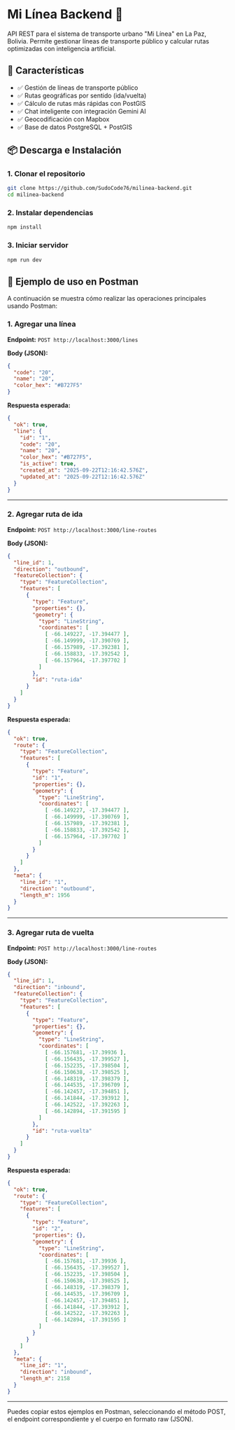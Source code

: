 # Mi Línea Backend 🚌

API REST para el sistema de transporte urbano "Mi Línea" en La Paz, Bolivia. Permite gestionar líneas de transporte público y calcular rutas optimizadas con inteligencia artificial.

## 🚀 Características

- ✅ Gestión de líneas de transporte público
- ✅ Rutas geográficas por sentido (ida/vuelta)
- ✅ Cálculo de rutas más rápidas con PostGIS
- ✅ Chat inteligente con integración Gemini AI
- ✅ Geocodificación con Mapbox
- ✅ Base de datos PostgreSQL + PostGIS

## 📦 Descarga e Instalación

### 1. Clonar el repositorio

```bash
git clone https://github.com/SudoCode76/milinea-backend.git
cd milinea-backend
```

### 2. Instalar dependencias
```bash
npm install
```
### 3. Iniciar servidor
```bash
npm run dev
```

## 🧪 Ejemplo de uso en Postman

A continuación se muestra cómo realizar las operaciones principales usando Postman:

### 1. Agregar una línea

**Endpoint:** `POST http://localhost:3000/lines`

**Body (JSON):**
```json
{
  "code": "20",
  "name": "20",
  "color_hex": "#B727F5"
}
```

**Respuesta esperada:**
```json
{
  "ok": true,
  "line": {
    "id": "1",
    "code": "20",
    "name": "20",
    "color_hex": "#B727F5",
    "is_active": true,
    "created_at": "2025-09-22T12:16:42.576Z",
    "updated_at": "2025-09-22T12:16:42.576Z"
  }
}
```

---

### 2. Agregar ruta de ida

**Endpoint:** `POST http://localhost:3000/line-routes`

**Body (JSON):**
```json
{
  "line_id": 1,
  "direction": "outbound",
  "featureCollection": {
    "type": "FeatureCollection",
    "features": [
      {
        "type": "Feature",
        "properties": {},
        "geometry": {
          "type": "LineString",
          "coordinates": [
            [ -66.149227, -17.394477 ],
            [ -66.149999, -17.390769 ],
            [ -66.157989, -17.392381 ],
            [ -66.158833, -17.392542 ],
            [ -66.157964, -17.397702 ]
          ]
        },
        "id": "ruta-ida"
      }
    ]
  }
}
```

**Respuesta esperada:**
```json
{
  "ok": true,
  "route": {
    "type": "FeatureCollection",
    "features": [
      {
        "type": "Feature",
        "id": "1",
        "properties": {},
        "geometry": {
          "type": "LineString",
          "coordinates": [
            [ -66.149227, -17.394477 ],
            [ -66.149999, -17.390769 ],
            [ -66.157989, -17.392381 ],
            [ -66.158833, -17.392542 ],
            [ -66.157964, -17.397702 ]
          ]
        }
      }
    ]
  },
  "meta": {
    "line_id": "1",
    "direction": "outbound",
    "length_m": 1956
  }
}
```

---

### 3. Agregar ruta de vuelta

**Endpoint:** `POST http://localhost:3000/line-routes`

**Body (JSON):**
```json
{
  "line_id": 1,
  "direction": "inbound",
  "featureCollection": {
    "type": "FeatureCollection",
    "features": [
      {
        "type": "Feature",
        "properties": {},
        "geometry": {
          "type": "LineString",
          "coordinates": [
            [ -66.157681, -17.39936 ],
            [ -66.156435, -17.399527 ],
            [ -66.152235, -17.398504 ],
            [ -66.150638, -17.398525 ],
            [ -66.148319, -17.398379 ],
            [ -66.144535, -17.396709 ],
            [ -66.142457, -17.394851 ],
            [ -66.141844, -17.393912 ],
            [ -66.142522, -17.392263 ],
            [ -66.142894, -17.391595 ]
          ]
        },
        "id": "ruta-vuelta"
      }
    ]
  }
}
```

**Respuesta esperada:**
```json
{
  "ok": true,
  "route": {
    "type": "FeatureCollection",
    "features": [
      {
        "type": "Feature",
        "id": "2",
        "properties": {},
        "geometry": {
          "type": "LineString",
          "coordinates": [
            [ -66.157681, -17.39936 ],
            [ -66.156435, -17.399527 ],
            [ -66.152235, -17.398504 ],
            [ -66.150638, -17.398525 ],
            [ -66.148319, -17.398379 ],
            [ -66.144535, -17.396709 ],
            [ -66.142457, -17.394851 ],
            [ -66.141844, -17.393912 ],
            [ -66.142522, -17.392263 ],
            [ -66.142894, -17.391595 ]
          ]
        }
      }
    ]
  },
  "meta": {
    "line_id": "1",
    "direction": "inbound",
    "length_m": 2158
  }
}
```

---

Puedes copiar estos ejemplos en Postman, seleccionando el método POST, el endpoint correspondiente y el cuerpo en formato raw (JSON).
